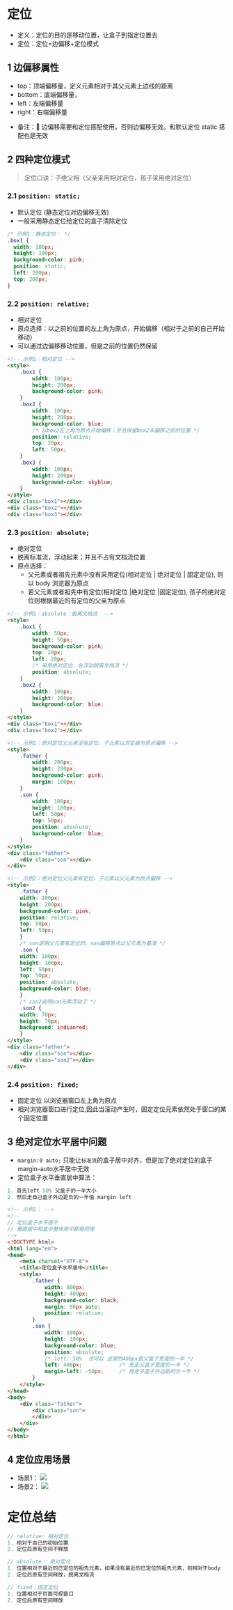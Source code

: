 # 定位

- 定义：定位的目的是移动位置，让盒子到指定位置去
- 定位：定位=边偏移+定位模式

## 1 边偏移属性

- top：顶端偏移量，定义元素相对于其父元素上边线的距离
- bottom：底端偏移量，
- left：左端偏移量
- right：右端偏移量

* 备注： 边偏移需要和定位搭配使用，否则边偏移无效。和默认定位 static 搭配也是无效

## 2 四种定位模式

> 定位口诀：子绝父相（父亲采用相对定位，孩子采用绝对定位）

### 2.1 `position: static;`
  - 默认定位 (静态定位对边偏移无效)
  - 一般采用静态定位给定位的盒子清除定位
```css
/* 示例1：静态定位： */
.box1 {
  width: 100px;
  height: 100px;
  background-color: pink;
  position: static;
  left: 200px;
  top: 200px;
}
```
### 2.2 `position: relative;`
  - 相对定位
  - 原点选择：以之前的位置的左上角为原点，开始偏移（相对于之前的自己开始移动）
  - 可以通过边偏移移动位置，但是之前的位置仍然保留
```html
<!-- 示例1：相对定位 -->
<style>
    .box1 {
        width: 100px;
        height: 200px;
        background-color: pink;
    }
    .box2 {
        width: 100px;
        height: 200px;
        background-color: blue;
        /* 以box2左上角为原点开始偏移；并且保留box2未偏移之前的位置 */
        position: relative;
        top: 20px;
        left: 50px;
    }
    .box3 {
        width: 100px;
        height: 200px;
        background-color: skyblue;
    }
</style>
<div class="box1"></div>
<div class="box2"></div>
<div class="box3"></div>
```
### 2.3 `position: absolute;`
  - 绝对定位
  - 脱离标准流，浮动起来；并且不占有文档流位置
  - 原点选择：
    - 父元素或者祖先元素中没有采用定位(相对定位 | 绝对定位 | 固定定位), 则以 body 浏览器为原点
    - 若父元素或者祖先中有定位(相对定位 |绝对定位 |固定定位), 孩子的绝对定位则根据最近的有定位的父亲为原点
```html
<!-- 示例1：absolute：脱离文档流  -->
<style>
    .box1 {
        width: 50px;
        height: 50px;
        background-color: pink;
        top: 20px;
        left: 20px;
        /* 采用绝对定位，会浮动脱离文档流 */
        position: absolute;
    }
    .box2 {
        width: 100px;
        height: 200px;
        background-color: blue;
    }
</style>
<div class="box1"></div>
<div class="box2"></div>
```

```html
<!-- 示例1：绝对定位父元素没有定位，子元素以浏览器为原点偏移 -->
<style>
    .father {
        width: 200px;
        height: 200px;
        background-color: pink;
        margin: 100px;
    }
    .son {
        width: 100px;
        height: 100px;
        left: 50px;
        top: 50px;
        position: absolute;
        background-color: blue;
    }
</style>
<div class="father">
    <div class="son"></div>
</div>

<!-- 示例2：绝对定位父元素有定位，子元素以父元素为原点偏移 -->
<style>
    .father {
    width: 200px;
    height: 200px;
    background-color: pink;
    position: relative;
    top: 50px;
    left: 50px;
    }
    /* son说明父元素有定位时，son偏移原点以父元素为基准 */
    .son {
    width: 100px;
    height: 100px;
    left: 50px;
    top: 50px;
    position: absolute;
    background-color: blue;
    }
    /* son2说明son元素浮动了 */
    .son2 {
    width: 70px;
    height: 70px;
    background: indianred;
    }
</style>
<div class="father">
    <div class="son"></div>
    <div class="son2"></div>
</div>
```

### 2.4 `position: fixed;`
  - 固定定位 以浏览器窗口左上角为原点
  - 相对浏览器窗口进行定位,因此当滚动产生时，固定定位元素依然处于窗口的某个固定位置

## 3 绝对定位水平居中问题
+ `margin:0 auto;` 只能让`标准流`的盒子居中对齐，但是加了绝对定位的盒子margin-auto水平居中无效
+ 定位盒子水平垂直居中算法：
```js
1. 首先left 50% 父盒子的一半大小
2. 然后走自己盒子外边距负的一半值 margin-left
```
```html
<!-- 示例1： -->
<!--
// 定位盒子水平居中
// 垂直居中和盒子整体居中都是同理
-->
<!DOCTYPE html>
<html lang="en">
<head>
    <meta charset="UTF-8">
    <title>定位盒子水平居中</title>
    <style>
        .father {
            width: 800px;
            height: 400px;
            background-color: black;
            margin: 50px auto;
            position: relative;
        }
        .son {
            width: 100px;
            height: 100px;
            background-color: blue;
            position: absolute;
            /* left: 50%  也可以 这里的400px是父盒子宽度的一半 */
            left: 400px;            /* 先走父盒子宽度的一半 */
            margin-left: -50px;     /* 再走子盒子外边距的负一半 */
        }
    </style>
</head>
<body>
    <div class="father">
        <div class="son">
        </div>
    </div>
</body>
</html>
```

## 4 定位应用场景
+ 场景1：
![](../css/image/Snipaste_2019-11-26_14-46-47.png)
+ 场景2：
![](../css/image/Snipaste_2019-11-26_14-47-08.png)

# 定位总结
```js
// relative: 相对定位
1. 相对于自己的初始位置
2. 定位后原有空间不释放

// absolute： 绝对定位
1. 位置相对于最近的已定位的祖先元素，如果没有最近的已定位的祖先元素，则相对于body
2. 定位后原有空间释放，脱离文档流

// fixed：固定定位
1. 位置相对于页面可视窗口
2. 定位后原有空间释放
```